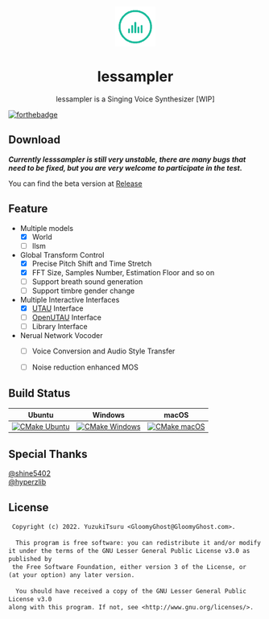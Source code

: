<div align="center"><img width="80" src="assets/icon_128.gif" alt="lessampler logo"></div>
<h1 align="center"><b>lessampler</b></h1>
<p align="center">
  lessampler is a Singing Voice Synthesizer [WIP]
</p>

[![forthebadge](https://forthebadge.com/images/badges/contains-cat-gifs.svg)](https://forthebadge.com)

## Download
***Currently lesssampler is still very unstable, there are many bugs that need to be fixed, but you are very welcome to participate in the test.***

You can find the beta version at [Release](https://github.com/YuzukiTsuru/lessampler/releases)

## Feature
- Multiple models
  - [x] World
  - [ ] llsm
- Global Transform Control
  - [x] Precise Pitch Shift and Time Stretch
  - [x] FFT Size, Samples Number, Estimation Floor and so on
  - [ ] Support breath sound generation
  - [ ] Support timbre gender change
- Multiple Interactive Interfaces
  - [x] [UTAU](http://utau2008.xrea.jp/) Interface
  - [ ] [OpenUTAU](https://github.com/stakira/OpenUtau) Interface
  - [ ] Library Interface
- Nerual Network Vocoder
  - [ ] Voice Conversion and Audio Style Transfer
  - [ ] Noise reduction enhanced MOS



## Build Status

| Ubuntu                                                       | Windows                                                      | macOS                                                        |
| ------------------------------------------------------------ | ------------------------------------------------------------ | ------------------------------------------------------------ |
| [![CMake Ubuntu](https://github.com/YuzukiTsuru/lessampler/actions/workflows/cmake-ubuntu.yml/badge.svg)](https://github.com/YuzukiTsuru/lessampler/actions/workflows/cmake-ubuntu.yml) | [![CMake Windows](https://github.com/YuzukiTsuru/lessampler/actions/workflows/cmake-windows.yml/badge.svg)](https://github.com/YuzukiTsuru/lessampler/actions/workflows/cmake-windows.yml) | [![CMake macOS](https://github.com/YuzukiTsuru/lessampler/actions/workflows/cmake-macos.yml/badge.svg)](https://github.com/YuzukiTsuru/lessampler/actions/workflows/cmake-macos.yml) |



## Special Thanks
[@shine5402](https://github.com/shine5402)  
[@hyperzlib](https://github.com/hyperzlib)

## License
```
 Copyright (c) 2022. YuzukiTsuru <GloomyGhost@GloomyGhost.com>.

  This program is free software: you can redistribute it and/or modify
it under the terms of the GNU Lesser General Public License v3.0 as published by
 the Free Software Foundation, either version 3 of the License, or
(at your option) any later version.

  You should have received a copy of the GNU Lesser General Public License v3.0
along with this program. If not, see <http://www.gnu.org/licenses/>.
```
